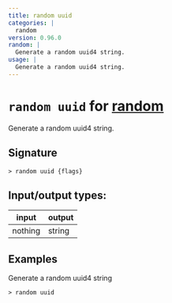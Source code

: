 ```yaml
---
title: random uuid
categories: |
  random
version: 0.96.0
random: |
  Generate a random uuid4 string.
usage: |
  Generate a random uuid4 string.
---
```

<!-- This file is automatically generated. Please edit the command in https://github.com/nushell/nushell instead. -->

# `random uuid` for [random](/commands/categories/random.md)

<div class='command-title'>Generate a random uuid4 string.</div>

## Signature

```> random uuid {flags} ```


## Input/output types:

| input   | output |
| ------- | ------ |
| nothing | string |

## Examples

Generate a random uuid4 string
```nu
> random uuid

```
